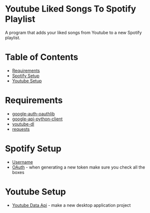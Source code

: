 # Youtube Liked Songs To Spotify Playlist
A program that adds your liked songs from Youtube to a new Spotify playlist.


# Table of Contents
* [Requirements](#requirements)
* [Spotify Setup](#spotify-setup)
* [Youtube Setup](#youtube-setup)

# <a name="requirements">Requirements</a>
* <a href="https://pypi.org/project/google-auth-oauthlib/">google-auth-oauthlib</a>
* <a href="https://github.com/googleapis/google-api-python-client">google-api-python-client</a>
* <a href="https://github.com/ytdl-org/youtube-dl">youtube-dl</a>
* <a href="https://pypi.org/project/requests/">requests</a>

# <a name="spotify-setup">Spotify Setup</a>
* <a href="https://www.spotify.com/us/account/overview/">Username</a>
* <a href="https://developer.spotify.com/console/post-playlists/">OAuth</a> - when generating a new token make sure you check all the boxes

# <a name="youtube-setup">Youtube Setup</a>
* <a href="https://developers.google.com/youtube/v3/getting-started/">Youtube Data Api</a> - make a new desktop application project
